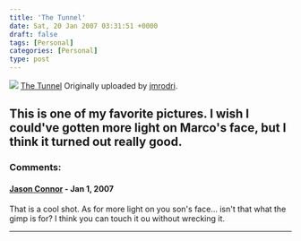 ```yaml
---
title: 'The Tunnel'
date: Sat, 20 Jan 2007 03:31:51 +0000
draft: false
tags: [Personal]
categories: [Personal]
type: post
---
```


[![](http://farm1.static.flickr.com/27/41593248_cb9516978a_m.jpg)](http://www.flickr.com/photos/jmrodri/41593248/ "photo sharing")
[The Tunnel](http://www.flickr.com/photos/jmrodri/41593248/)
Originally uploaded by [jmrodri](http://www.flickr.com/people/jmrodri/).

This is one of my favorite pictures. I wish I could've gotten more light on Marco's face, but I think it turned out really good.
---
### Comments:
#### [Jason Connor](http://glutt.com "jlc@glutt.com") - <time datetime="2007-01-22 02:30:06">Jan 1, 2007</time>

That is a cool shot. As for more light on you son's face... isn't that what the gimp is for? I think you can touch it ou without wrecking it.
<hr />
